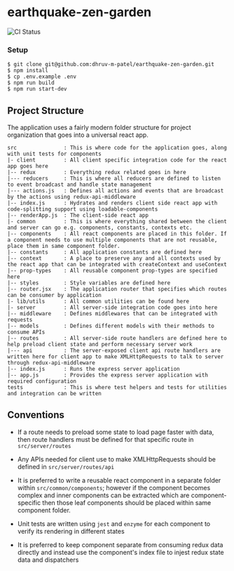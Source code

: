 # earthquake-zen-garden

![CI Status](https://github.com/dhruv-m-patel/earthquake-zen-garden/workflows/Continuous%20Integration/badge.svg)

### Setup

```
$ git clone git@github.com:dhruv-m-patel/earthquake-zen-garden.git
$ npm install
$ cp .env.example .env
$ npm run build
$ npm run start-dev
```

## Project Structure

The application uses a fairly modern folder structure for project organization that goes into a universal react app.

```
src               : This is where code for the application goes, along with unit tests for components
|- client         : All client specific integration code for the react app goes here
|-- redux         : Everything redux related goes in here
|--- reducers     : This is where all reducers are defined to listen to event broadcast and handle state management
|--- actions.js   : Defines all actions and events that are broadcast by the actions using redux-api-middleware
|-- index.js      : Hydrates and renders client side react app with code-splitting support using loadable-components
|-- renderApp.js  : The client-side react app
|- common         : This is where everything shared between the client and server can go e.g. components, constants, contexts etc.
|-- components    : All react components are placed in this folder. If a component needs to use multiple components that are not reusable, place them in same component folder.
|-- constants     : All application constants are defined here
|-- context       : A place to preserve any and all contexts used by the react app that can be integrated with createContext and useContext
|-- prop-types    : All reusable component prop-types are specified here
|-- styles        : Style variables are defined here
|-- router.jsx    : The application router that specifies which routes can be consumer by application
|- lib/utils      : All common utilities can be found here
|- server         : All server-side integration code goes into here
|-- middleware    : Defines middlewares that can be integrated with requests
|-- models        : Defines different models with their methods to consume APIs
|-- routes        : All server-side route handlers are defined here to help preload client state and perform necessary server work
|--- api          : The server-exposed client api route handlers are written here for client app to make XMLHttpRequests to talk to server through redux-api-middleware
|-- index.js      : Runs the express server application
|-- app.js        : Provides the express server application with required configuration
tests             : This is where test helpers and tests for utilities and integration can be written
```

## Conventions

- If a route needs to preload some state to load page faster with data, then route handlers must be defined for that specific route in `src/server/routes`

- Any APIs needed for client use to make XMLHttpRequests should be defined in `src/server/routes/api`

- It is preferred to write a reusable react component in a separate folder within `src/common/components`; however if the component becomes complex and inner components can be extracted which are component-specific then those leaf components should be placed within same component folder.

- Unit tests are written using `jest` and `enzyme` for each component to verify its rendering in different states

- It is preferred to keep component separate from consuming redux data directly and instead use the component's index file to injest redux state data and dispatchers
